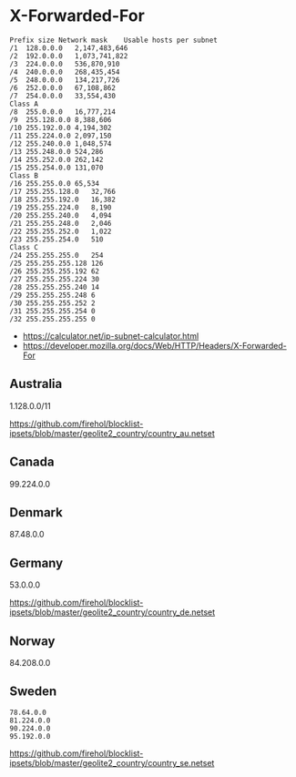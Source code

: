 # X-Forwarded-For

~~~
Prefix size	Network mask	Usable hosts per subnet
/1	128.0.0.0	2,147,483,646
/2	192.0.0.0	1,073,741,822
/3	224.0.0.0	536,870,910
/4	240.0.0.0	268,435,454
/5	248.0.0.0	134,217,726
/6	252.0.0.0	67,108,862
/7	254.0.0.0	33,554,430
Class A
/8	255.0.0.0	16,777,214
/9	255.128.0.0	8,388,606
/10	255.192.0.0	4,194,302
/11	255.224.0.0	2,097,150
/12	255.240.0.0	1,048,574
/13	255.248.0.0	524,286
/14	255.252.0.0	262,142
/15	255.254.0.0	131,070
Class B
/16	255.255.0.0	65,534
/17	255.255.128.0	32,766
/18	255.255.192.0	16,382
/19	255.255.224.0	8,190
/20	255.255.240.0	4,094
/21	255.255.248.0	2,046
/22	255.255.252.0	1,022
/23	255.255.254.0	510
Class C
/24	255.255.255.0	254
/25	255.255.255.128	126
/26	255.255.255.192	62
/27	255.255.255.224	30
/28	255.255.255.240	14
/29	255.255.255.248	6
/30	255.255.255.252	2
/31	255.255.255.254	0
/32	255.255.255.255	0
~~~

- https://calculator.net/ip-subnet-calculator.html
- https://developer.mozilla.org/docs/Web/HTTP/Headers/X-Forwarded-For

## Australia

1.128.0.0/11

<https://github.com/firehol/blocklist-ipsets/blob/master/geolite2_country/country_au.netset>

## Canada

99.224.0.0

## Denmark

87.48.0.0

## Germany

53.0.0.0

<https://github.com/firehol/blocklist-ipsets/blob/master/geolite2_country/country_de.netset>

## Norway

84.208.0.0

## Sweden

~~~
78.64.0.0
81.224.0.0
90.224.0.0
95.192.0.0
~~~

<https://github.com/firehol/blocklist-ipsets/blob/master/geolite2_country/country_se.netset>
